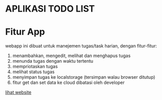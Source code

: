 <h1>APLIKASI TODO LIST</h1>

<div>
	<h1>Fitur App</h1>
	<p>webapp ini dibuat untuk manejemen tugas/task harian, dengan fitur-fitur:</p>
	<ol>
		<li>menambahkan, mengedit, melihat dan menghapus tugas</li>
		<li>menunda tugas dengan waktu tertentu</li>
		<li>mempriotaskan tugas</li>
		<li>melihat status tugas</li>
    <li>menyimpan tugas ke localstorage (tersimpan walau browser ditutup)</li>
    <li>fitur get dan set data ke cloud dibatasi oleh developer</li>
	</ol>
</div>

<span>
  <a href="https://cryzepy.github.io/daily-task/">lihat website</a>
</span>
